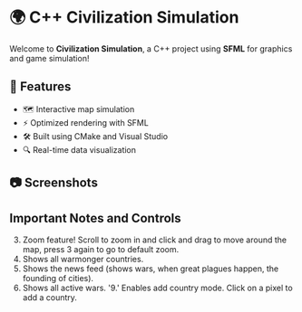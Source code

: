 # 🌍 C++ Civilization Simulation

Welcome to **Civilization Simulation**, a C++ project using **SFML** for graphics and game simulation!

## 🚀 Features

- 🗺️ Interactive map simulation
- ⚡ Optimized rendering with SFML
- 🛠️ Built using CMake and Visual Studio
- 🔍 Real-time data visualization

## 📷 Screenshots

## Important Notes and Controls

3. Zoom feature! Scroll to zoom in and click and drag to move around the map, press 3 again to go to default zoom.
4. Shows all warmonger countries.
5. Shows the news feed (shows wars, when great plagues happen, the founding of cities).
6. Shows all active wars.
'9.' Enables add country mode. Click on a pixel to add a country.

